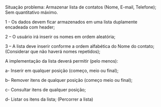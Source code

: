 Situação problema: Armazenar lista de contatos (Nome, E-mail, Telefone); Sem quantitativo máximo.

1 - Os dados devem ficar armazenados em uma lista duplamente encadeada com header;

2 – O usuário irá inserir os nomes em ordem aleatória;

3 – A lista deve inserir conforme a ordem alfabética do Nome do contato; (Considerar que não haverá nomes repetidos);

A implementação da lista deverá permitir (pelo menos):

a- Inserir em qualquer posição (começo, meio ou final);

b- Remover itens de qualquer posição (começo meio ou final);

c- Consultar itens de qualquer posição;

d- Listar os itens da lista; (Percorrer a lista)